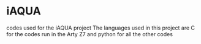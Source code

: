 # iAQUA
codes used for the iAQUA project
The languages used in this project are C for the codes run in the Arty Z7 and python for all the other codes
